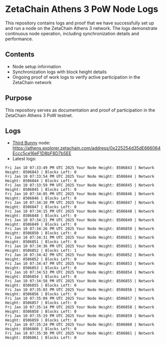 # ZetaChain Athens 3 PoW Node Logs
This repository contains logs and proof that we have successfully set up and run a node on the ZetaChain Athens 3 network. The logs demonstrate continuous node operation, including synchronization details and performance.

## Contents
- Node setup information
- Synchronization logs with block height details
- Ongoing proof of work logs to verify active participation in the ZetaChain network

## Purpose
This repository serves as documentation and proof of participation in the ZetaChain Athens 3 PoW testnet.

## Logs

- [Third Bunny](https://thirdbunny.xyz/) node: https://athens.explorer.zetachain.com/address/0x225254d35dE666064Eccc5ce16eF1D8bF8D7b5EE
- Latest logs:
```
Fri Jan 10 07:33:49 PM UTC 2025 Your Node Height: 8506843 | Network Height: 8506843 | Blocks Left: 0
Fri Jan 10 07:33:54 PM UTC 2025 Your Node Height: 8506844 | Network Height: 8506844 | Blocks Left: 0
Fri Jan 10 07:33:59 PM UTC 2025 Your Node Height: 8506845 | Network Height: 8506845 | Blocks Left: 0
Fri Jan 10 07:34:05 PM UTC 2025 Your Node Height: 8506846 | Network Height: 8506846 | Blocks Left: 0
Fri Jan 10 07:34:10 PM UTC 2025 Your Node Height: 8506847 | Network Height: 8506847 | Blocks Left: 0
Fri Jan 10 07:34:15 PM UTC 2025 Your Node Height: 8506848 | Network Height: 8506848 | Blocks Left: 0
Fri Jan 10 07:34:21 PM UTC 2025 Your Node Height: 8506849 | Network Height: 8506849 | Blocks Left: 0
Fri Jan 10 07:34:26 PM UTC 2025 Your Node Height: 8506850 | Network Height: 8506850 | Blocks Left: 0
Fri Jan 10 07:34:31 PM UTC 2025 Your Node Height: 8506851 | Network Height: 8506851 | Blocks Left: 0
Fri Jan 10 07:34:36 PM UTC 2025 Your Node Height: 8506851 | Network Height: 8506852 | Blocks Left: 1
Fri Jan 10 07:34:42 PM UTC 2025 Your Node Height: 8506852 | Network Height: 8506852 | Blocks Left: 0
Fri Jan 10 07:34:47 PM UTC 2025 Your Node Height: 8506853 | Network Height: 8506853 | Blocks Left: 0
Fri Jan 10 07:34:53 PM UTC 2025 Your Node Height: 8506854 | Network Height: 8506854 | Blocks Left: 0
Fri Jan 10 07:34:58 PM UTC 2025 Your Node Height: 8506855 | Network Height: 8506855 | Blocks Left: 0
Fri Jan 10 07:35:03 PM UTC 2025 Your Node Height: 8506856 | Network Height: 8506856 | Blocks Left: 0
Fri Jan 10 07:35:09 PM UTC 2025 Your Node Height: 8506857 | Network Height: 8506857 | Blocks Left: 0
Fri Jan 10 07:35:14 PM UTC 2025 Your Node Height: 8506858 | Network Height: 8506858 | Blocks Left: 0
Fri Jan 10 07:35:19 PM UTC 2025 Your Node Height: 8506859 | Network Height: 8506859 | Blocks Left: 0
Fri Jan 10 07:35:24 PM UTC 2025 Your Node Height: 8506860 | Network Height: 8506860 | Blocks Left: 0
Fri Jan 10 07:35:30 PM UTC 2025 Your Node Height: 8506861 | Network Height: 8506861 | Blocks Left: 0
```
